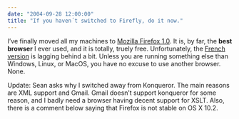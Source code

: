 ```yaml
---
date: "2004-09-28 12:00:00"
title: "If you haven´t switched to Firefly, do it now."
---
```




I&rsquo;ve finally moved all my machines to [Mozilla Firefox 1.0](https://www.mozilla.org/en-US/firefox/new/). It is, by far, the __best browser__ I ever used, and it is totally, truely free. Unfortunately, the [French version](http://www.frenchmozilla.fr/) is lagging behind a bit. Unless you are running something else than Windows, Linux, or MacOS, you have no excuse to use another browser. None.

Update: Sean asks why I switched away from Konqueror. The main reasons are XML support and Gmail. Gmail doesn&rsquo;t support konqueror for some reason, and I badly need a browser having decent support for XSLT. Also, there is a comment below saying that Firefox is not stable on OS X 10.2.

